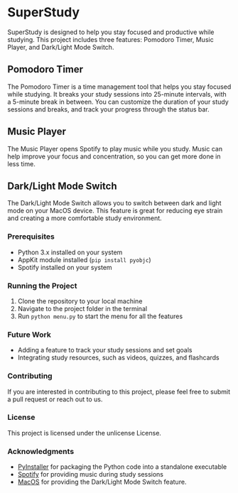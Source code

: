 # SuperStudy

SuperStudy is designed to help you stay focused and productive while studying. This project includes three features: Pomodoro Timer, Music Player, and Dark/Light Mode Switch.

## Pomodoro Timer
The Pomodoro Timer is a time management tool that helps you stay focused while studying. It breaks your study sessions into 25-minute intervals, with a 5-minute break in between. You can customize the duration of your study sessions and breaks, and track your progress through the status bar.

## Music Player
The Music Player opens Spotify to play music while you study. Music can help improve your focus and concentration, so you can get more done in less time.

## Dark/Light Mode Switch
The Dark/Light Mode Switch allows you to switch between dark and light mode on your MacOS device. This feature is great for reducing eye strain and creating a more comfortable study environment.

### Prerequisites
- Python 3.x installed on your system
- AppKit module installed (`pip install pyobjc`)
- Spotify installed on your system

### Running the Project
1. Clone the repository to your local machine
2. Navigate to the project folder in the terminal
3. Run `python menu.py` to start the menu for all the features


### Future Work
- Adding a feature to track your study sessions and set goals
- Integrating study resources, such as videos, quizzes, and flashcards

### Contributing
If you are interested in contributing to this project, please feel free to submit a pull request or reach out to us.

### License
This project is licensed under the unlicense License.

### Acknowledgments
- [PyInstaller](http://www.pyinstaller.org/) for packaging the Python code into a standalone executable
- [Spotify](https://www.spotify.com/) for providing music during study sessions
- [MacOS](https://www.apple.com/macos/) for providing the Dark/Light Mode Switch feature.
